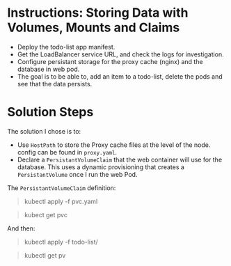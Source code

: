 # Instructions: Storing Data with Volumes, Mounts and Claims

 - Deploy the todo-list app manifest.
 - Get the LoadBalancer service URL, and check the logs for investigation.
 - Configure persistant storage for the proxy cache (nginx) and the database in web pod.
 - The goal is to be able to, add an item to a todo-list, delete the pods and see that the data persists. 


# Solution Steps

The solution I chose is to:
 - Use `HostPath` to store the Proxy cache files at the level of the node. config can be found in `proxy.yaml`.
 - Declare a `PersistantVolumeClaim` that the web container will use for the database. This uses a dynamic provisioning that creates a `PersistantVolume` once I run the web Pod.

The `PersistantVolumeClaim` definition:
> kubectl apply -f pvc.yaml 

> kubect get pvc

And then:

> kubectl apply -f todo-list/

> kubectl get pv
